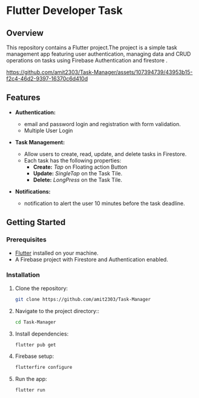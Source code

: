 # Flutter Developer Task

## Overview

This repository contains a Flutter project.The project is a simple task management app featuring user authentication, managing data and CRUD operations on tasks using Firebase Authentication and firestore .

https://github.com/amit2303/Task-Manager/assets/107394739/43953b15-f2c4-46d2-9397-16370c6d410d

## Features


- **Authentication:**
  - email and password login and registration with form validation.
  - Multiple User Login

- **Task Management:**
  - Allow users to create, read, update, and delete tasks in Firestore.
  - Each task has the following properties:
    - **Create:** *Tap* on Floating action Button
    - **Update:** *SingleTap* on the Task Tile.
    - **Delete:** *LongPress* on the Task Tile.
   

- **Notifications:**
  - notification to alert the user 10 minutes before the task deadline.


## Getting Started

### Prerequisites

- [Flutter](https://flutter.dev/docs/get-started/install) installed on your machine.
- A Firebase project with Firestore and Authentication enabled.

### Installation

1. Clone the repository:
   ```sh
   git clone https://github.com/amit2303/Task-Manager
2. Navigate to the project directory::
   ```sh
   cd Task-Manager
   
3. Install dependencies:
   ```sh
   flutter pub get
4. Firebase setup:
   ```sh
   flutterfire configure
5. Run the app:
   ```sh
   flutter run
